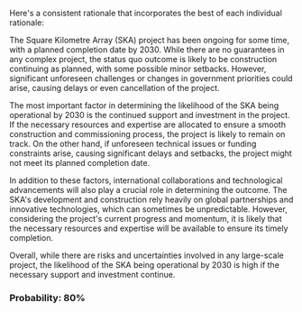 Here's a consistent rationale that incorporates the best of each individual rationale:

The Square Kilometre Array (SKA) project has been ongoing for some time, with a planned completion date by 2030. While there are no guarantees in any complex project, the status quo outcome is likely to be construction continuing as planned, with some possible minor setbacks. However, significant unforeseen challenges or changes in government priorities could arise, causing delays or even cancellation of the project.

The most important factor in determining the likelihood of the SKA being operational by 2030 is the continued support and investment in the project. If the necessary resources and expertise are allocated to ensure a smooth construction and commissioning process, the project is likely to remain on track. On the other hand, if unforeseen technical issues or funding constraints arise, causing significant delays and setbacks, the project might not meet its planned completion date.

In addition to these factors, international collaborations and technological advancements will also play a crucial role in determining the outcome. The SKA's development and construction rely heavily on global partnerships and innovative technologies, which can sometimes be unpredictable. However, considering the project's current progress and momentum, it is likely that the necessary resources and expertise will be available to ensure its timely completion.

Overall, while there are risks and uncertainties involved in any large-scale project, the likelihood of the SKA being operational by 2030 is high if the necessary support and investment continue.

### Probability: 80%